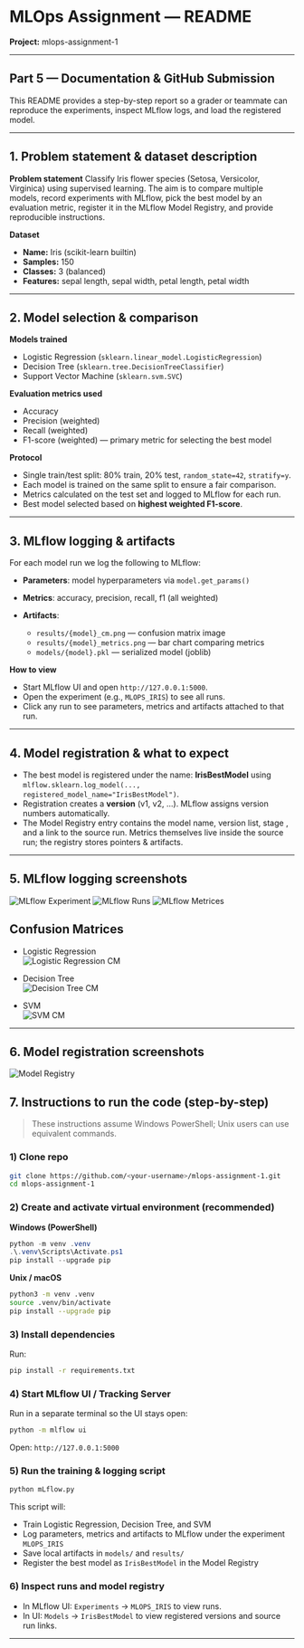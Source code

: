 # MLOps Assignment — README

**Project:** mlops-assignment-1

---

## Part 5 — Documentation & GitHub Submission

This README provides a step-by-step report so a grader or teammate can reproduce the experiments, inspect MLflow logs, and load the registered model.

---

## 1. Problem statement & dataset description

**Problem statement**
Classify Iris flower species (Setosa, Versicolor, Virginica) using supervised learning. The aim is to compare multiple models, record experiments with MLflow, pick the best model by an evaluation metric, register it in the MLflow Model Registry, and provide reproducible instructions.

**Dataset**

* **Name:** Iris (scikit-learn builtin)
* **Samples:** 150
* **Classes:** 3 (balanced)
* **Features:** sepal length, sepal width, petal length, petal width

---

## 2. Model selection & comparison

**Models trained**

* Logistic Regression (`sklearn.linear_model.LogisticRegression`)
* Decision Tree (`sklearn.tree.DecisionTreeClassifier`)
* Support Vector Machine (`sklearn.svm.SVC`)

**Evaluation metrics used**

* Accuracy
* Precision (weighted)
* Recall (weighted)
* F1-score (weighted) — primary metric for selecting the best model

**Protocol**

* Single train/test split: 80% train, 20% test, `random_state=42`, `stratify=y`.
* Each model is trained on the same split to ensure a fair comparison.
* Metrics calculated on the test set and logged to MLflow for each run.
* Best model selected based on **highest weighted F1-score**.

---

## 3. MLflow logging & artifacts

For each model run we log the following to MLflow:

* **Parameters**: model hyperparameters via `model.get_params()`
* **Metrics**: accuracy, precision, recall, f1 (all weighted)
* **Artifacts**:

  * `results/{model}_cm.png` — confusion matrix image
  * `results/{model}_metrics.png` — bar chart comparing metrics
  * `models/{model}.pkl` — serialized model (joblib)

**How to view**

* Start MLflow UI and open `http://127.0.0.1:5000`.
* Open the experiment (e.g., `MLOPS_IRIS`) to see all runs.
* Click any run to see parameters, metrics and artifacts attached to that run.

---

## 4. Model registration & what to expect

* The best model is registered under the name: **IrisBestModel** using `mlflow.sklearn.log_model(..., registered_model_name="IrisBestModel")`.
* Registration creates a **version** (v1, v2, ...). MLflow assigns version numbers automatically.
* The Model Registry entry contains the model name, version list, stage , and a link to the source run. Metrics themselves live inside the source run; the registry stores pointers & artifacts.


---

## 5. MLflow logging screenshots 
![MLflow Experiment](results/Experiment.png)
![MLflow Runs](results/Runs.png)
![MLflow Metrices](results/Metrices.png)

## Confusion Matrices
- Logistic Regression  
  ![Logistic Regression CM](results/LogisticRegression_cm.png)

- Decision Tree  
  ![Decision Tree CM](results/DecisionTree_cm.png)

- SVM  
  ![SVM CM](results/SVM_cm.png)



---

## 6. Model registration screenshots 

![Model Registry](results/Register_model.png)

## 7. Instructions to run the code (step-by-step)

> These instructions assume Windows PowerShell; Unix users can use equivalent commands.

### 1) Clone repo

```bash
git clone https://github.com/<your-username>/mlops-assignment-1.git
cd mlops-assignment-1
```

### 2) Create and activate virtual environment (recommended)

**Windows (PowerShell)**

```powershell
python -m venv .venv
.\.venv\Scripts\Activate.ps1
pip install --upgrade pip
```

**Unix / macOS**

```bash
python3 -m venv .venv
source .venv/bin/activate
pip install --upgrade pip
```

### 3) Install dependencies


Run:

```bash
pip install -r requirements.txt
```

### 4) Start MLflow UI / Tracking Server

Run in a separate terminal so the UI stays open:

```bash
python -m mlflow ui 
```

Open: `http://127.0.0.1:5000`

### 5) Run the training & logging script



```bash
python mLflow.py
```

This script will:

* Train Logistic Regression, Decision Tree, and SVM
* Log parameters, metrics and artifacts to MLflow under the experiment `MLOPS_IRIS`
* Save local artifacts in `models/` and `results/`
* Register the best model as `IrisBestModel` in the Model Registry

### 6) Inspect runs and model registry

* In MLflow UI: `Experiments` → `MLOPS_IRIS` to view runs.
* In UI: `Models` → `IrisBestModel` to view registered versions and source run links.



---




